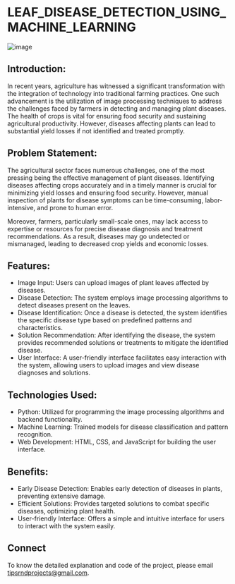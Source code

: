 # LEAF_DISEASE_DETECTION_USING_MACHINE_LEARNING
![image](https://github.com/Technical-Inspiration-Project-Society/LEAF_DISEASE_DETECTION_USING_MACHINE_LEARNING/assets/118530992/4bee0f14-e289-47bd-b1c1-05d4c69b50c4)


## Introduction:

In recent years, agriculture has witnessed a significant transformation with the integration of technology into traditional farming practices. One such advancement is the utilization of image processing techniques to address the challenges faced by farmers in detecting and managing plant diseases. The health of crops is vital for ensuring food security and sustaining agricultural productivity. However, diseases affecting plants can lead to substantial yield losses if not identified and treated promptly.

## Problem Statement:

The agricultural sector faces numerous challenges, one of the most pressing being the effective management of plant diseases. Identifying diseases affecting crops accurately and in a timely manner is crucial for minimizing yield losses and ensuring food security. However, manual inspection of plants for disease symptoms can be time-consuming, labor-intensive, and prone to human error.

Moreover, farmers, particularly small-scale ones, may lack access to expertise or resources for precise disease diagnosis and treatment recommendations. As a result, diseases may go undetected or mismanaged, leading to decreased crop yields and economic losses.

## Features:

- Image Input: Users can upload images of plant leaves affected by diseases.
- Disease Detection: The system employs image processing algorithms to detect diseases present on the leaves.
- Disease Identification: Once a disease is detected, the system identifies the specific disease type based on predefined patterns and characteristics.
- Solution Recommendation: After identifying the disease, the system provides recommended solutions or treatments to mitigate the identified disease.
- User Interface: A user-friendly interface facilitates easy interaction with the system, allowing users to upload images and view disease diagnoses and solutions.

## Technologies Used:

- Python: Utilized for programming the image processing algorithms and backend functionality.
- Machine Learning: Trained models for disease classification and pattern recognition.
- Web Development: HTML, CSS, and JavaScript for building the user interface.

## Benefits:
- Early Disease Detection: Enables early detection of diseases in plants, preventing extensive damage.
- Efficient Solutions: Provides targeted solutions to combat specific diseases, optimizing plant health.
- User-friendly Interface: Offers a simple and intuitive interface for users to interact with the system easily.

## Connect
To know the detailed explanation and code of the project, please email tipsrndprojects@gmail.com.
